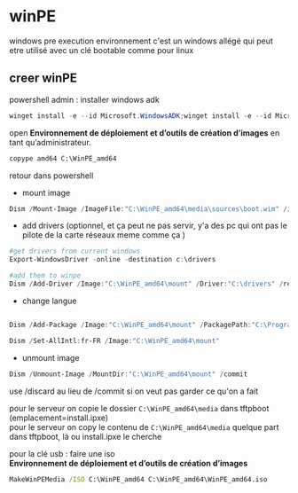 # winPE
windows pre execution environnement
c'est un windows allégé qui peut etre utilisé avec un clé bootable comme pour linux

## creer winPE
powershell admin : installer windows adk
```powershell
winget install -e --id Microsoft.WindowsADK;winget install -e --id Microsoft.ADKPEAddon
```


open  **Environnement de déploiement et d’outils de création d’images** en tant qu’administrateur.
```cmd
copype amd64 C:\WinPE_amd64
```

retour dans powershell
- mount image
```powershell
Dism /Mount-Image /ImageFile:"C:\WinPE_amd64\media\sources\boot.wim" /index:1 /MountDir:"C:\WinPE_amd64\mount"
```

- add drivers 
(optionnel, et ça peut ne pas servir,
y'a des pc qui ont pas le pilote de la carte réseaux meme comme ça )
```powershell
#get drivers from current windows
Export-WindowsDriver -online -destination c:\drivers

#add them to winpe
Dism /Add-Driver /Image:"C:\WinPE_amd64\mount" /Driver:"C:\drivers" /recurse
```

- change langue 
```powershell

Dism /Add-Package /Image:"C:\WinPE_amd64\mount" /PackagePath:"C:\Program Files (x86)\Windows Kits\10\Assessment and Deployment Kit\Windows Preinstallation Environment\amd64\WinPE_OCs\fr-fr\lp.cab"

Dism /Set-AllIntl:fr-FR /Image:"C:\WinPE_amd64\mount"
```

- unmount image
```powershell
Dism /Unmount-Image /MountDir:"C:\WinPE_amd64\mount" /commit
```
use /discard au lieu de /commit si on veut pas garder ce qu'on a fait


pour le serveur on copie le dossier `C:\WinPE_amd64\media` dans tftpboot (emplacement=install.ipxe)    
pour le serveur on copy le contenu de `C:\WinPE_amd64\media` quelque part dans tftpboot, là ou install.ipxe le cherche
  
pour la clé usb : faire une iso  
**Environnement de déploiement et d’outils de création d’images**
```cmd
MakeWinPEMedia /ISO C:\WinPE_amd64 C:\WinPE_amd64\WinPE_amd64.iso
```

